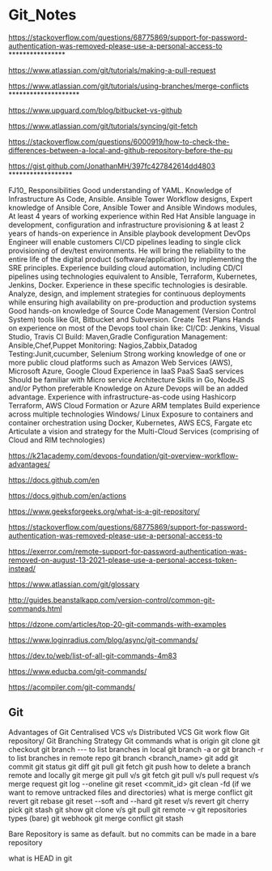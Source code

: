 # Git_Notes

https://stackoverflow.com/questions/68775869/support-for-password-authentication-was-removed-please-use-a-personal-access-to ****************

https://www.atlassian.com/git/tutorials/making-a-pull-request

https://www.atlassian.com/git/tutorials/using-branches/merge-conflicts ********************

https://www.upguard.com/blog/bitbucket-vs-github

https://www.atlassian.com/git/tutorials/syncing/git-fetch

https://stackoverflow.com/questions/6000919/how-to-check-the-differences-between-a-local-and-github-repository-before-the-pu

https://gist.github.com/JonathanMH/397fc427842614dd4803 ******************

FJ10_ Responsibilities Good understanding of YAML. Knowledge of Infrastructure As Code, Ansible. Ansible Tower Workflow designs, Expert knowledge of Ansible Core, Ansible Tower and Ansible Windows modules, At least 4 years of working experience within Red Hat Ansible language in development, configuration and infrastructure provisioning & at least 2 years of hands-on experience in Ansible playbook development DevOps Engineer will enable customers CI/CD pipelines leading to single click provisioning of dev/test environments. He will bring the reliability to the entire life of the digital product (software/application) by implementing the SRE principles. Experience building cloud automation, including CD/CI pipelines using technologies equivalent to Ansible, Terraform, Kubernetes, Jenkins, Docker. Experience in these specific technologies is desirable. Analyze, design, and implement strategies for continuous deployments while ensuring high availability on pre-production and production systems Good hands-on knowledge of Source Code Management (Version Control System) tools like Git, Bitbucket and Subversion. Create Test Plans Hands on experience on most of the Devops tool chain like: CI/CD: Jenkins, Visual Studio, Travis CI Build: Maven,Gradle Configuration Management: Ansible,Chef,Puppet Monitoring: Nagios,Zabbix,Datadog Testing:Junit,cucumber, Selenium Strong working knowledge of one or more public cloud platforms such as Amazon Web Services (AWS), Microsoft Azure, Google Cloud Experience in IaaS PaaS SaaS services Should be familiar with Micro service Architecture Skills in Go, NodeJS and/or Python preferable Knowledge on Azure Devops will be an added advantage. Experience with infrastructure-as-code using Hashicorp Terraform, AWS Cloud Formation or Azure ARM templates Build experience across multiple technologies Windows/ Linux Exposure to containers and container orchestration using Docker, Kubernetes, AWS ECS, Fargate etc Articulate a vision and strategy for the Multi-Cloud Services (comprising of Cloud and RIM technologies)


https://k21academy.com/devops-foundation/git-overview-workflow-advantages/

https://docs.github.com/en

https://docs.github.com/en/actions

https://www.geeksforgeeks.org/what-is-a-git-repository/

https://stackoverflow.com/questions/68775869/support-for-password-authentication-was-removed-please-use-a-personal-access-to

https://exerror.com/remote-support-for-password-authentication-was-removed-on-august-13-2021-please-use-a-personal-access-token-instead/

https://www.atlassian.com/git/glossary

http://guides.beanstalkapp.com/version-control/common-git-commands.html

https://dzone.com/articles/top-20-git-commands-with-examples

https://www.loginradius.com/blog/async/git-commands/

https://dev.to/web/list-of-all-git-commands-4m83

https://www.educba.com/git-commands/

https://acompiler.com/git-commands/



Git
-----
Advantages of Git
Centralised VCS v/s Distributed VCS
Git work flow
Git repository/
Git Branching Strategy
Git commands
what is origin 
git clone
git checkout
git branch --- to list branches in local 
git branch -a or git branch -r to list branches in remote repo 
git branch <branch_name>
git add
git commit 
git status
git diff 
git pull
git fetch
git push
how to delete a branch remote and locally
git merge
git pull v/s git fetch
git pull v/s pull request v/s merge request 
git log --oneline
git reset <commit_id>
git clean -fd (if we want to remove untracked files and directories)
what is merge conflict 
git revert
git rebase
git reset --soft and --hard 
git reset v/s revert 
git cherry pick
git stash
git show 
git clone v/s git pull
git remote -v 
git repositories types (bare)
git webhook 
git merge conflict 
git stash

Bare Repository is same as default. but no commits can be made in a bare repository

what is HEAD in git
